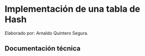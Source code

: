 # Implementación de una tabla de Hash

Elaborado por: Arnaldo Quintero Segura.

## Documentación técnica